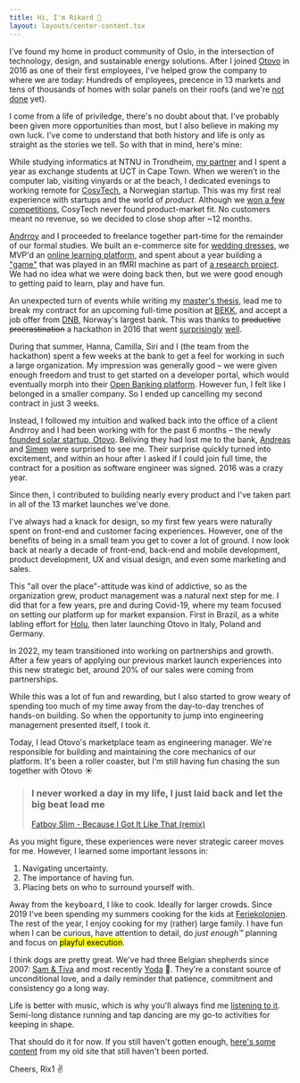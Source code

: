 ```yaml
---
title: Hi, I'm Rikard 👋
layout: layouts/center-content.tsx
---
```


I've found my home in product community of Oslo, in the intersection of
technology, design, and sustainable energy solutions. After I joined
[Otovo](https://otovo.com/) in 2016 as one of their first employees, I've helped
grow the company to where we are today: Hundreds of employees, precence in 13
markets and tens of thousands of homes with solar panels on their roofs (and
we're [not done](https://twitter.com/rix1/status/1688663122385457153) yet).

I come from a life of priviledge, there's no doubt about that. I've probably
been given more opportunities than most, but I also believe in making my own
luck. I've come to understand that both history and life is only as straight as
the stories we tell. So with that in mind, here's mine:

While studying informatics at NTNU in Trondheim,
[my partner](https://www.instagram.com/siriholtnaes/) and I spent a year as
exchange students at UCT in Cape Town. When we weren’t in the computer lab,
visiting vinyards or at the beach, I dedicated evenings to working remote for
[CosyTech](https://www.crunchbase.com/organization/cosytech), a Norwegian
startup. This was my first real experience with startups and the world of
_product_. Although we
[won a few competitions](https://twitter.com/Torildnm/status/617090179862523908),
CosyTech never found product-market fit. No customers meant no revenue, so we
decided to close shop after ~12 months.

[Andrroy](https://github.com/andrroy) and I proceeded to freelance together
part-time for the remainder of our formal studies. We built an e-commerce site
for [wedding dresses](https://whitestory.no/), we MVP'd an
[online learning platform](https://twitter.com/corsane_com), and spent about a
year building a
["game"](https://s3.eu-north-1.amazonaws.com/rix1.dev/fmri+-+Human+Episodic+Memory.jpg)
that was played in an fMRI machine as part of
[a research project](https://www.biorxiv.org/content/10.1101/2020.05.11.084202v1.abstract).
We had no idea what we were doing back then, but we were good enough to getting
paid to learn, play and have fun.

An unexpected turn of events while writing my
[master's thesis](https://ntnuopen.ntnu.no/ntnu-xmlui/handle/11250/2403242),
lead me to break my contract for an upcoming full-time position at
[BEKK](https://www.bekk.no/), and accept a job offer from
[DNB](https://www.dnb.no/), Norway's largest bank. This was thanks to
<s>productive procrastination</s> a hackathon in 2016 that went
[surprisingly](https://www.dnb.no/dnbnyheter/no/din-okonomi/dnb-utfordrer-studenter-til-a-vise-seg-frem)
[well](https://s3.eu-north-1.amazonaws.com/rix1.dev/2016-05-11-dnb-digital-challenge-finansavisen.png).

During that summer, Hanna, Camilla, Siri and I (the team from the hackathon)
spent a few weeks at the bank to get a feel for working in such a large
organization. My impression was generally good – we were given enough freedom
and trust to get started on a developer portal, which would eventually morph
into their [Open Banking platform](https://developer.dnb.no/). However fun, I
felt like I belonged in a smaller company. So I ended up cancelling my second
contract in just 3 weeks.

Instead, I followed my intuition and walked back into the office of a client
Andrroy and I had been working with for the past 6 months – the newly
[founded solar startup, Otovo](https://www.dn.no/solenergi/grunder/energi/selger-teslaen-for-a-folge-i-elon-musks-fotspor/1-1-5560478).
Beliving they had lost me to the bank, [Andreas](https://twitter.com/athornor)
and [Simen](https://twitter.com/simenfur) were surprised to see me. Their
surprise quickly turned into excitement, and within an hour after I asked if I
could join full time, the contract for a position as software engineer was
signed. 2016 was a crazy year.

Since then, I contributed to building nearly every product and I've taken part
in all of the 13 market launches we've done.

I've always had a knack for design, so my first few years were naturally spent
on front-end and customer facing experiences. However, one of the benefits of
being in a small team you get to cover a lot of ground. I now look back at
nearly a decade of front-end, back-end and mobile development, product
development, UX and visual design, and even some marketing and sales.

This "all over the place"-attitude was kind of addictive, so as the organization
grew, product management was a natural next step for me. I did that for a few
years, pre and during Covid-19, where my team focused on setting our platform up
for market expansion. First in Brazil, as a white labling effort for
[Holu](https://holu.com.br/), then later launching Otovo in Italy, Poland and
Germany.

In 2022, my team transitioned into working on partnerships and growth. After a
few years of applying our previous market launch experiences into this new
strategic bet, around 20% of our sales were coming from partnerships.

While this was a lot of fun and rewarding, but I also started to grow weary of
spending too much of my time away from the day-to-day trenches of hands-on
building. So when the opportunity to jump into engineering management presented
itself, I took it.

Today, I lead Otovo's marketplace team as engineering manager. We're responsible
for building and maintaining the core mechanics of our platform. It's been a
roller coaster, but I'm still having fun chasing the sun together with Otovo ☀️

> ### I never worked a day in my life, I just laid back and let the big beat lead me
>
> [Fatboy Slim - Because I Got It Like That (remix)](https://soundcloud.com/theclassicmixcdseries/on-the-floor-at-the-boutique-fatboy-slim)

As you might figure, these experiences were never strategic career moves for me.
However, I learned some important lessons in:

1. Navigating uncertainty.
2. The importance of having fun.
3. Placing bets on who to surround yourself with.

Away from the
<kbd>k</kbd><kbd>e</kbd><kbd>y</kbd><kbd>b</kbd><kbd>o</kbd><kbd>a</kbd><kbd>r</kbd><kbd>d</kbd>,
I like to cook. Ideally for larger crowds. Since 2019 I've been spending my
summers cooking for the kids at [Feriekolonien](https://www.feriekolonien.no/).
The rest of the year, I enjoy cooking for my (rather) large family. I have fun
when I can be curious, have attention to detail, do _just enough™_ planning and
focus on <mark class="playful">playful execution</mark>.

I think dogs are pretty great. We've had three Belgian shepherds since 2007:
[Sam & Tiva](https://s3.eu-north-1.amazonaws.com/rix1.dev/dogs/sam-tiva-bamble.jpg)
and most recently
[Yoda](https://s3.eu-north-1.amazonaws.com/rix1.dev/dogs/yoda-oslo.jpg) 🫶.
They're a constant source of unconditional love, and a daily reminder that
patience, commitment and consistency go a long way.

Life is better with music, which is why you'll always find me
[listening to it](https://www.last.fm/user/rikardeide). Semi-long distance
running and tap dancing are my go-to activities for keeping in shape.

That should do it for now. If you still haven't gotten enough,
[here's some content](https://old.rix1.dev/posts) from my old site that still
haven't been ported.

Cheers, Rix1 ✌️

